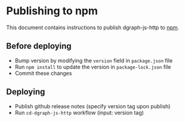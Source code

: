 # Publishing to npm

This document contains instructions to publish dgraph-js-http to [npm].

[npm]: https://www.npmjs.com/

## Before deploying

- Bump version by modifying the `version` field in `package.json` file
- Run `npm install` to update the version in `package-lock.json` file
- Commit these changes

## Deploying

- Publish github release notes (specify version tag upon publish)
- Run `cd-dgraph-js-http` workflow (input: version tag)
